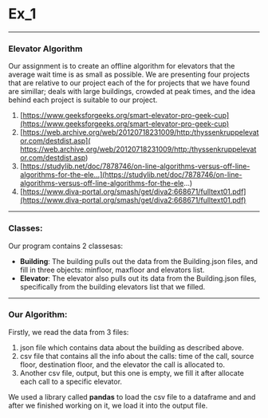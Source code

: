 # Ex_1
---
### Elevator Algorithm 
Our assignment is to create an offline algorithm for elevators that the average wait time is as small as possible.
We are presenting four projects that are relative to our project each of the for projects that we have found are simillar; deals with large buildings, crowded at peak times, and the idea behind each project is suitable to our project. 
1) [https://www.geeksforgeeks.org/smart-elevator-pro-geek-cup](https://www.geeksforgeeks.org/smart-elevator-pro-geek-cup)
2) [https://web.archive.org/web/20120718231009/http:/thyssenkruppelevator.com/destdist.asp]( https://web.archive.org/web/20120718231009/http:/thyssenkruppelevator.com/destdist.asp)
3) [https://studylib.net/doc/7878746/on-line-algorithms-versus-off-line-algorithms-for-the-ele...](https://studylib.net/doc/7878746/on-line-algorithms-versus-off-line-algorithms-for-the-ele...)
4) [https://www.diva-portal.org/smash/get/diva2:668671/fulltext01.pdf](https://www.diva-portal.org/smash/get/diva2:668671/fulltext01.pdf)
---
### Classes:
Our program contains 2 classesas:
- __Building__: The building pulls out the data from the Building.json files, and fill in three objects: minfloor, maxfloor and elevators list.
- __Elevator__: The elevator also pulls out its data from the Building.json files, specifically from the building elevators list that we filled.
---
### Our Algorithm:
Firstly, we read the data from 3 files:
1) json file which contains data about the building as described above.
2) csv file that contains all the info about the calls: time of the call, source floor, destination floor, and the elevator the call is allocated to.
3) Another csv file, output, but this one is empty, we fill it after allocate each call to a specific elevator. 

We used a library called __pandas__ to load the csv file to a dataframe and and after we finished working on it, we load it into the output file.
